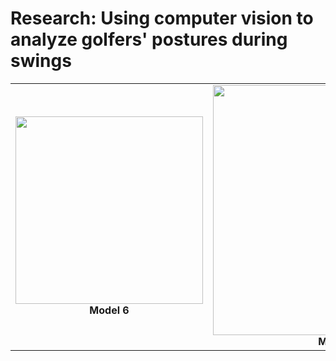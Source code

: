 # Research: Using computer vision to analyze golfers' postures during swings

  <table>
  <tr>
    <td align="center">
      <img src="https://github.com/user-attachments/assets/54c9e5ef-4fa7-4d7d-b0a6-fdfada0219e0" width="300"/><br/>
      <b>Model 6</b>
    </td>
    <td align="center">
      <img src="https://github.com/user-attachments/assets/91edbad4-aeea-4a1f-afc0-c231287d336f" width="400"/><br/>
      <b>Model 7</b>
    </td>
  </tr>
</table>

